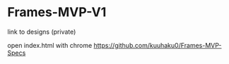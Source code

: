 # Frames-MVP-V1

link to designs (private)

open index.html with chrome
https://github.com/kuuhaku0/Frames-MVP-Specs
